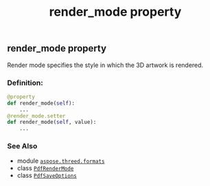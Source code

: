 ﻿---
title: render_mode property
second_title: Aspose.3D for Python via .NET API References
description: 
type: docs
weight: 140
url: /python-net/aspose.threed.formats/pdfsaveoptions/render_mode/
is_root: false
---

## render_mode property


Render mode specifies the style in which the 3D artwork is rendered.
### Definition:
```python
@property
def render_mode(self):
    ...
@render_mode.setter
def render_mode(self, value):
    ...
```

### See Also
* module [`aspose.threed.formats`](../../)
* class [`PdfRenderMode`](/3d/python-net/aspose.threed.formats/pdfrendermode)
* class [`PdfSaveOptions`](/3d/python-net/aspose.threed.formats/pdfsaveoptions)
